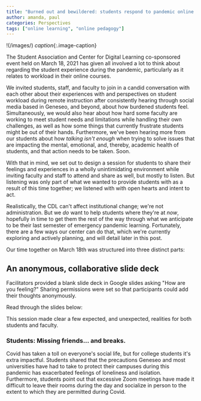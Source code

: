 ```yaml
---
title: "Burned out and bewildered: students respond to pandemic online teaching" 
author: amanda, paul
categories: Perspectives
tags: ["online learning", "online pedagogy"]
---
```


!(/images/)
*caption*{:.image-caption}

<span class="drop">T</span>he Student Association and Center for Digital Learning co-sponsored event held on March 18, 2021 has given all involved a lot to think about regarding the student experience during the pandemic, particularly as it relates to workload in their online courses. 

We invited students, staff, and faculty to join in a candid conversation with each other about their experiences with and perspectives on student workload during remote instruction after consistently hearing through social media based in Geneseo, and beyond, about how burdened students feel. Simultaneously, we would also hear about how hard some faculty are working to meet student needs and limitations while handling their own challenges, as well as how some things that currently frustrate students might be out of their hands. Furthermore, we've been hearing more from our students about how *talking isn't enough* when trying to solve issues that are impacting the mental, emotional, and, thereby, academic health of students, and that action needs to be taken. Soon.

With that in mind, we set out to design a session for students to share their feelings and experiences in a wholly unintimidating environment while inviting faculty and staff to attend and share as well, but mostly to listen. But listening was only part of what we wanted to provide students with as a result of this time together; we listened with with open hearts and intent to act.

<!--more-->

Realistically, the CDL can't affect institutional change; we're not administration. But we *do* want to help students where they're at *now*, hopefully in time to get them the rest of the way through what we anticipate to be their last semester of emergency pandemic learning. Fortunately, there are a few ways our center can do that, which we're currently exploring and actively planning, and will detail later in this post.

Our time together on March 18th was structured into three distinct parts: 

 ## An anonymous, collaborative slide deck
 
 Facilitators provided a blank slide deck in Google slides asking "How are you feeling?" Sharing permissions were set so that participants could add their thoughts anonymously.

Read through the slides below:


This session made clear a few expected, and unexpected, realities for both students and faculty.

### Students: Missing friends... and breaks.

Covid has taken a toll on everyone's social life, but for college students it's extra impactful. Students shared that the precautions Geneseo and most universities have had to take to protect their campuses during this pandemic has exacerbated feelings of loneliness and isolation. Furthermore, students point out that excessive Zoom meetings have made it difficult to leave their rooms during the day and socialize in person to the extent to which they are permitted during Covid. 